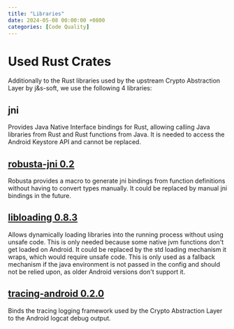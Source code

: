 ```yaml
---
title: "Libraries"
date: 2024-05-08 00:00:00 +0800
categories: [Code Quality]
---
```


# Used Rust Crates
Additionally to the Rust libraries used by the upstream Crypto Abstraction Layer by j&s-soft, we use the following 4 libraries:

## jni

Provides Java Native Interface bindings for Rust, allowing calling Java libraries from Rust and Rust functions from Java. It is needed to access the Android Keystore API and cannot be replaced.

## [robusta-jni 0.2](https://crates.io/crates/robusta_jni)

Robusta provides a macro to generate jni bindings from function definitions without having to convert types manually. It could be replaced by manual jni bindings in the future.

## [libloading 0.8.3](https://crates.io/crates/libloading)

Allows dynamically loading libraries into the running process without using unsafe code. This is only needed because some native jvm functions don't get loaded on Android. It could be replaced by the std loading mechanism it wraps, which would require unsafe code. This is only used as a fallback mechanism if the java environment is not passed in the config and should not be relied upon, as older Android versions don't support it.

## [tracing-android 0.2.0](https://crates.io/crates/tracing-android)

Binds the tracing logging framework used by the Crypto Abstraction Layer to the Android logcat debug output.
